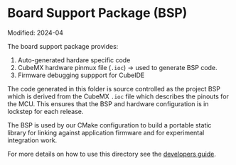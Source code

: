 # Board Support Package (BSP)

Modified: 2024-04

The board support package provides:

 1. Auto-generated hardare specific code
 2. CubeMX hardware pinmux file (`.ioc`) -> used to generate BSP code.
 3. Firmware debugging suppport for CubeIDE

The code generated in this folder is source controlled as the project BSP which is derived from the CubeMX `.ioc` file which describes the pinouts for the MCU. This ensures that the BSP and hardware configuration is in lockstep for each release.

The BSP is used by our CMake configuration to build a portable static library for linking against application firmware and for experimental integration work.

For more details on how to use this directory see the [developers guide](/docs/dev.md).

